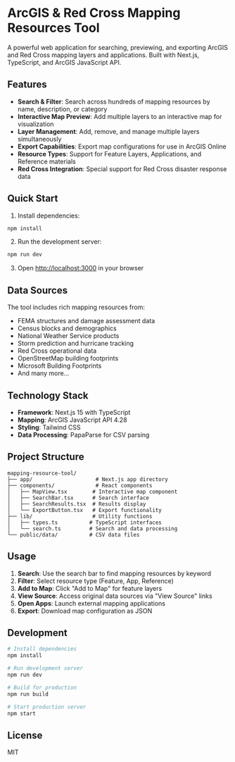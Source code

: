 # ArcGIS & Red Cross Mapping Resources Tool

A powerful web application for searching, previewing, and exporting ArcGIS and Red Cross mapping layers and applications. Built with Next.js, TypeScript, and ArcGIS JavaScript API.

## Features

- **Search & Filter**: Search across hundreds of mapping resources by name, description, or category
- **Interactive Map Preview**: Add multiple layers to an interactive map for visualization
- **Layer Management**: Add, remove, and manage multiple layers simultaneously
- **Export Capabilities**: Export map configurations for use in ArcGIS Online
- **Resource Types**: Support for Feature Layers, Applications, and Reference materials
- **Red Cross Integration**: Special support for Red Cross disaster response data

## Quick Start

1. Install dependencies:
```bash
npm install
```

2. Run the development server:
```bash
npm run dev
```

3. Open [http://localhost:3000](http://localhost:3000) in your browser

## Data Sources

The tool includes rich mapping resources from:
- FEMA structures and damage assessment data
- Census blocks and demographics
- National Weather Service products
- Storm prediction and hurricane tracking
- Red Cross operational data
- OpenStreetMap building footprints
- Microsoft Building Footprints
- And many more...

## Technology Stack

- **Framework**: Next.js 15 with TypeScript
- **Mapping**: ArcGIS JavaScript API 4.28
- **Styling**: Tailwind CSS
- **Data Processing**: PapaParse for CSV parsing

## Project Structure

```
mapping-resource-tool/
├── app/                    # Next.js app directory
├── components/             # React components
│   ├── MapView.tsx        # Interactive map component
│   ├── SearchBar.tsx      # Search interface
│   ├── SearchResults.tsx  # Results display
│   └── ExportButton.tsx   # Export functionality
├── lib/                   # Utility functions
│   ├── types.ts          # TypeScript interfaces
│   └── search.ts         # Search and data processing
└── public/data/          # CSV data files
```

## Usage

1. **Search**: Use the search bar to find mapping resources by keyword
2. **Filter**: Select resource type (Feature, App, Reference)
3. **Add to Map**: Click "Add to Map" for feature layers
4. **View Source**: Access original data sources via "View Source" links
5. **Open Apps**: Launch external mapping applications
6. **Export**: Download map configuration as JSON

## Development

```bash
# Install dependencies
npm install

# Run development server
npm run dev

# Build for production
npm run build

# Start production server
npm start
```

## License

MIT
